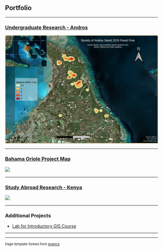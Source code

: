 ## Portfolio

---


### [Undergraduate Research - Andros](Andros_SURF_project.md)
[<img src="images/GWilkins_BAHO_poster_thumbnail.PNG?raw=true"/>](Andros_SURF_project.md)

---
### [Bahama Oriole Project Map](BAHO_map_project.md)
[<image src="images/BAHO_worksite_map.PNG?raw=true"/>](BAHO_map_project.md)

---
### [Study Abroad Research - Kenya](Kenya_DR_project.md)
[<image src="images/Gabe_presenting_DR_Kenya.PNG?raw=true"/>](Kenya_DR_project.md)

---
### Additional Projects

- [Lab for Introductory GIS Course](pdf/Wilkins_Lab_12.pdf)

---




---
<p style="font-size:11px">Page template forked from <a href="https://github.com/evanca/quick-portfolio">evanca</a></p>
<!-- Remove above link if you don't want to attibute -->
